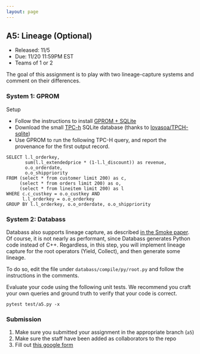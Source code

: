 ```yaml
---
layout: page
---
```



## A5: Lineage (Optional)

* Released:  11/5
* Due: 11/20 11:59PM EST
* Teams of 1 or 2


The goal of this assignment is to play with two lineage-capture systems
and comment on their differences.

### System 1: GPROM

Setup

* Follow the instructions to install [GPROM + SQLite](https://github.com/IITDBGroup/gprom)
* Download the small [TPC-h](./files/TPC-H-small.db ) SQLite database (thanks to [lovasoa/TPCH-sqlite](https://github.com/lovasoa/TPCH-sqlite))
* Use GPROM to run the following TPC-H query, and report the provenance for the first output record.

```
SELECT l.l_orderkey, 
       sum(l.l_extendedprice * (1-l.l_discount)) as revenue, 
       o.o_orderdate, 
       o.o_shippriority 
FROM (select * from customer limit 200) as c, 
     (select * from orders limit 200) as o, 
     (select * from lineitem limit 200) as l 
WHERE c.c_custkey = o.o_custkey AND 
      l.l_orderkey = o.o_orderkey 
GROUP BY l.l_orderkey, o.o_orderdate, o.o_shippriority
``` 

### System 2: Databass

Databass also supports lineage capture, as described [in the Smoke paper](./files/papers/smoke-vldb18.pdf).  Of course, it is not nearly as performant, since Databass generates Python code instead of C++.  Regardless, in this step, you will implement lineage capture for the root operators (Yield, Collect), and then generate some lineage.

To do so, edit the file under `databass/compile/py/root.py` and follow the instructions in the comments.

Evaluate your code using the following unit tests.  We recommend you craft your own queries and ground truth to verify that your code is correct.

``` 
pytest test/a5.py -x
``` 


### Submission

1. Make sure you submitted your assignment in the appropriate branch (`a5`)
2. Make sure the staff have been added as collaborators to the repo 
3. Fill out [this google form](https://forms.gle/5hvhCXJvxeYWiNFCA)


